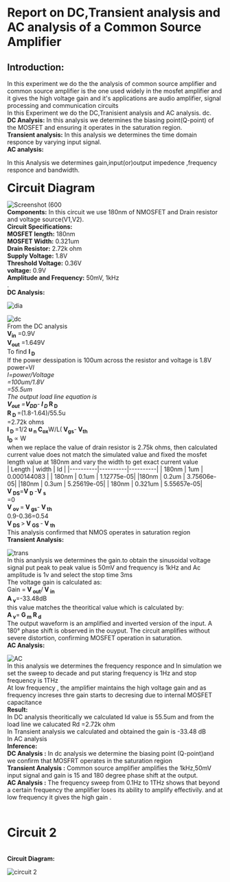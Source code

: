 # **Report on DC,Transient analysis and AC analysis of a Common Source Amplifier**
## **Introduction:**
</p>     In this experiment we do the the analysis of common source amplifier 
and common source amplifier is the one used widely in the mosfet amplifier and it gives the 
high voltage gain and it's applications are audio amplifier, signal processing and communication circuits
<br> In this Experiment we do the DC,Tranisient analysis and AC analysis.
dc.<br>
<b> DC Analysis:</b>
In this analysis we determines the biasing point(Q-point) of the MOSFET and ensuring it operates in the saturation region.
<br>
<b> Transient analysis:</b>
In this analysis we determines the time domain responce by varying input signal.
<br>
<b> AC analysis:</b>

In this Analysis we determines gain,input(or)output impedence ,frequency responce and bandwidth.
<br>
<br>
<b style="font-size: 27px;"> Circuit Diagram </b>


 ![Screenshot (600](https://github.com/user-attachments/assets/5ec39989-0a30-4e1b-921d-a3b359814ff9)
<br>
<b> Components:</b>
In this circuit we use 180nm of NMOSFET and Drain resistor and voltage source(V1,V2).
<br>
<b> Circuit Specifications:</b>
 <br>
 <b>MOSFET length:</b>
180nm
<br>
<b> MOSFET Width:</b>
0.321um
<br>
<b> Drain Resistor:</b>
2.72k ohm
<br>
<b> Supply Voltage:</b>
1.8V
<br>
<b> Threshold Voltage:</b>
0.36V
<br>
<b> voltage:</b>
0.9V
<br>
<b> Amplitude and Frequency:</b>
50mV, 1kHz
<br>.
<br>
<b> DC Analysis:</b>
<br>




![dia](https://github.com/user-attachments/assets/c99f2146-840e-49da-b01d-e8e4990a16a0)
<br>


![dc](https://github.com/user-attachments/assets/230737ba-c4c2-45a3-8916-d650cf94fd77)
<br>
From the DC analysis
<br>
<b>V<sub>in</b>
=0.9V
<br>
<b>V<sub>out</b>
=1.649V
<br>
To find <b> I<sub> D </b>
<br>
If the power dessipation is 100um across the resistor and voltage is 1.8V
<br>
power=V*I
<br>
I=power/Voltage
<br>
  =100um/1.8V
  <br>
 =55.5um
<br>
The output load line equation is
<br>
<b> V<sub>out</b>
=<b>V<sub>DD</b>-<b> I<sub> D </b>*<b> R<sub> D </b>
<br>
<b> R<sub> D </b>=(1.8-1.64)/55.5u
<br>
=2.72k ohms
<br>
<b> I<sub> D </b>
=1/2<b> u<sub> n</b><b> C<sub>ox</b>W/L(<b> V<sub>gs</b>-<b> V<sub>th</b>
<br>
<b> I<sub>D</b> &prop; W
<br>
when we replace the value of drain resistor is 2.75k ohms, then  calculated current value does not match the simulated value and fixed the mosfet length value at 180nm and
vary the width to get exact current value
<br>
| Length   | width    | Id       |
|----------|----------|----------|
| 180nm    | 1um      | 0.000144083 |
| 180nm    | 0.1um    | 1.12775e-05|
|180nm     | 0.2um    | 3.75606e-05|
|180nm     | 0.3um    |  5.25619e-05|
| 180nm    | 0.321um   |  5.55657e-05|
<br>
<b> V<sub> DS</b>=<b>V <sub> D </b>-<b>V <sub> s </b>
<br>
  =0
<br>
<b> V<sub> ov </b>=<b> V<sub> gs</b>-<b> V<sub> th </b>
<br> 
0.9-0.36=0.54
<br>
<b> V<sub> DS </b>><b> V<sub> GS </b>-<b> V<sub> th </b>
<br>
 This analysis confirmed that NMOS operates in saturation region
 <br>
 <b> Transient Analysis:</b>
 <br>
 

 
![trans](https://github.com/user-attachments/assets/0f7158ef-92ca-4150-a70c-1e0bf359651c)
<br>
In this ananlysis we determines the gain.to obtain the sinusoidal voltage signal put peak to peak value is 50mV and frequency is 1kHz and Ac amplitude is 1v and select the stop time 3ms
<br>
The voltage gain is calculated as:
<br>
Gain =<b> V<sub> out</b>/<b> V<sub> in</b>
<br>
<b> A<sub> v</b>=-33.48dB
<br>
this value matches the theoritical value which is calculated by:
<br>
<b> A<sub> v</b>=<b> G<sub> m</b><b> R<sub> d</b>
<br>
The output waveform is an amplified and inverted version of the input.
A 180° phase shift is observed in the ouyput.
The circuit amplifies without severe distortion, confirming MOSFET operation in saturation.
<br>
<b> AC Analysis:</b>

![AC](https://github.com/user-attachments/assets/f17c6aff-9b11-4fc5-ad46-2eb5fc3b9137)
<br>
In this analysis we determines the frequency responce and In  simulation we set the sweep to decade and put staring frequency is 1Hz and stop frequency is 1THz
<br>
At low frequency , the amplifier maintains the  high voltage gain and as frequency increses thre gain starts to decresing due to internal MOSFET capacitance
<br>
<b>Result:</b>
<br>
In DC analysis theoritically we calculated Id value is 55.5um and from the load line we calucated Rd =2.72k ohm
<br>
In Transient analysis we calculated and obtained the gain is -33.48 dB
<br>
In AC analysis 
<br>
<b> Inference:</b>
<br>
<b>DC Analysis :</b>
In dc analysis we  determine the biasing point (Q-point)and we confirm that MOSFRT operates in the saturation region
<br>
<b> Transient Analysis :</b>
Common source amplifier amplifies the 1kHz,50mV input signal and  gain is 15 and 180 degree phase shift at the output.
<br>
<b>AC Analysis :</b>
The frequency sweep from 0.1Hz to 1THz shows that beyond a certain frequency the amplifier loses its ability to amplify effectivily.
and at low frequency it gives the high gain .
<br>
<br>
# Circuit 2
<br>
<b> Circuit Diagram: </b>
<br>



![circuit 2](https://github.com/user-attachments/assets/85ca55b4-544b-4e0f-91f6-00069e82f931)











 
